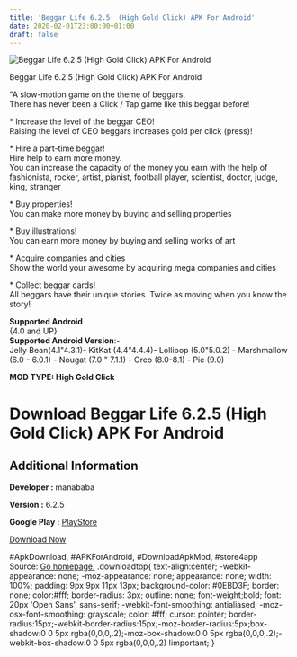 ```yaml
---
title: 'Beggar Life 6.2.5  (High Gold Click) APK For Android'
date: 2020-02-01T23:00:00+01:00
draft: false
---
```


![Beggar Life 6.2.5  (High Gold Click) APK For Android](https://i1.wp.com/apkhome.net/wp-content/uploads/2020/02/Beggar-Life-6.2.5--High-Gold-Click.png "Beggar Life 6.2.5  (High Gold Click) APK For Android")

  

Beggar Life 6.2.5  (High Gold Click) APK For Android

"A slow-motion game on the theme of beggars,  
There has never been a Click / Tap game like this beggar before!

\* Increase the level of the beggar CEO!  
Raising the level of CEO beggars increases gold per click (press)!

\* Hire a part-time beggar!  
Hire help to earn more money.  
You can increase the capacity of the money you earn with the help of fashionista, rocker, artist, pianist, football player, scientist, doctor, judge, king, stranger

\* Buy properties!  
You can make more money by buying and selling properties

\* Buy illustrations!  
You can earn more money by buying and selling works of art

\* Acquire companies and cities  
Show the world your awesome by acquiring mega companies and cities

\* Collect beggar cards!  
All beggars have their unique stories. Twice as moving when you know the story!

**Supported Android**  
{4.0 and UP}  
**Supported Android Version**:-  
Jelly Bean(4.1"4.3.1)- KitKat (4.4"4.4.4)- Lollipop (5.0"5.0.2) - Marshmallow (6.0 - 6.0.1) - Nougat (7.0 " 7.1.1) - Oreo (8.0-8.1) - Pie (9.0)

**MOD TYPE: High Gold Click**

Download Beggar Life 6.2.5  (High Gold Click) APK For Android
=================================================================

Additional Information
----------------------

**Developer :** manababa

**Version :** 6.2.5

**Google Play :** [PlayStore](https://play.google.com/store/apps/details?id=com.manababa.BeggarKing)

  

[Download Now](https://store4app.co/post/beggar-life-6-2-5-od-high-gold-click-apk-for-android_1580590056)

  
#ApkDownload, #APKForAndroid, #DownloadApkMod, #store4app  
Source: [Go homepage.](https://store4app.co/post/beggar-life-6-2-5-od-high-gold-click-apk-for-android_1580590056) .downloadtop{ text-align:center; -webkit-appearance: none; -moz-appearance: none; appearance: none; width: 100%; padding: 9px 9px 11px 13px; background-color: #0EBD3F; border: none; color:#fff; border-radius: 3px; outline: none; font-weight;bold; font: 20px 'Open Sans', sans-serif; -webkit-font-smoothing: antialiased; -moz-osx-font-smoothing: grayscale; color: #fff; cursor: pointer; border-radius:15px;-webkit-border-radius:15px;-moz-border-radius:5px;box-shadow:0 0 5px rgba(0,0,0,.2);-moz-box-shadow:0 0 5px rgba(0,0,0,.2);-webkit-box-shadow:0 0 5px rgba(0,0,0,.2) !important; }